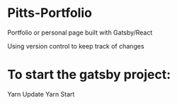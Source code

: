 # Pitts-Portfolio

Portfolio or personal page built with Gatsby/React

Using version control to keep track of changes

# To start the gatsby project:

Yarn Update
Yarn Start 
